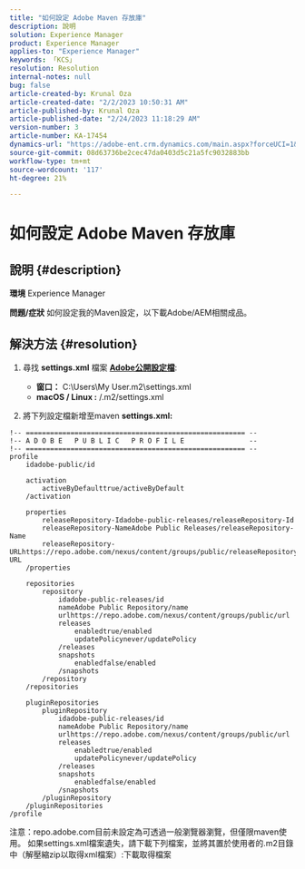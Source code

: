 ```yaml
---
title: "如何設定 Adobe Maven 存放庫"
description: 說明
solution: Experience Manager
product: Experience Manager
applies-to: "Experience Manager"
keywords: 「KCS」
resolution: Resolution
internal-notes: null
bug: false
article-created-by: Krunal Oza
article-created-date: "2/2/2023 10:50:31 AM"
article-published-by: Krunal Oza
article-published-date: "2/24/2023 11:18:29 AM"
version-number: 3
article-number: KA-17454
dynamics-url: "https://adobe-ent.crm.dynamics.com/main.aspx?forceUCI=1&pagetype=entityrecord&etn=knowledgearticle&id=7cfbff68-e7a2-ed11-aad1-6045bd006149"
source-git-commit: 08d63736be2cec47da0403d5c21a5fc9032883bb
workflow-type: tm+mt
source-wordcount: '117'
ht-degree: 21%

---
```


# 如何設定 Adobe Maven 存放庫

## 說明 {#description}

<b>環境</b>
Experience Manager


<b>問題/症狀</b>
如何設定我的Maven設定，以下載Adobe/AEM相關成品。


## 解決方法 {#resolution}


1. 尋找 <b>settings.xml</b> 檔案 <b>[Adobe公開設定檔](https://repo.adobe.com/)</b>:

   - <b>窗口：</b> C:\Users\My User\.m2\settings.xml
   - <b>macOS / Linux :</b> /.m2/settings.xml
2. 將下列設定檔新增至maven <b>settings.xml:</b>



```
!-- ====================================================== --
!-- A D O B E   P U B L I C   P R O F I L E                --
!-- ====================================================== --
profile
    idadobe-public/id

    activation
        activeByDefaulttrue/activeByDefault
    /activation

    properties
        releaseRepository-Idadobe-public-releases/releaseRepository-Id
        releaseRepository-NameAdobe Public Releases/releaseRepository-Name
        releaseRepository-URLhttps://repo.adobe.com/nexus/content/groups/public/releaseRepository-URL
    /properties

    repositories
        repository
            idadobe-public-releases/id
            nameAdobe Public Repository/name
            urlhttps://repo.adobe.com/nexus/content/groups/public/url
            releases
                enabledtrue/enabled
                updatePolicynever/updatePolicy
            /releases
            snapshots
                enabledfalse/enabled
            /snapshots
        /repository
    /repositories

    pluginRepositories
        pluginRepository
            idadobe-public-releases/id
            nameAdobe Public Repository/name
            urlhttps://repo.adobe.com/nexus/content/groups/public/url
            releases
                enabledtrue/enabled
                updatePolicynever/updatePolicy
            /releases
            snapshots
                enabledfalse/enabled
            /snapshots
        /pluginRepository
    /pluginRepositories
/profile
```


注意：repo.adobe.com目前未設定為可透過一般瀏覽器瀏覽，但僅限maven使用。 如果settings.xml檔案遺失，請下載下列檔案，並將其置於使用者的.m2目錄中（解壓縮zip以取得xml檔案）:下載取得檔案
